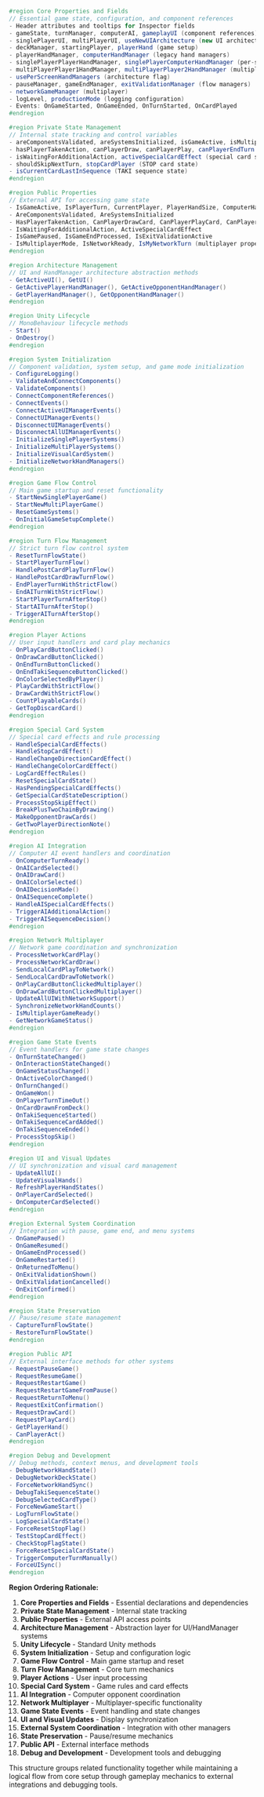```csharp
#region Core Properties and Fields
// Essential game state, configuration, and component references
- Header attributes and tooltips for Inspector fields
- gameState, turnManager, computerAI, gameplayUI (component references)
- singlePlayerUI, multiPlayerUI, useNewUIArchitecture (new UI architecture)
- deckManager, startingPlayer, playerHand (game setup)
- playerHandManager, computerHandManager (legacy hand managers)
- singlePlayerPlayerHandManager, singlePlayerComputerHandManager (per-screen hand managers)
- multiPlayerPlayer1HandManager, multiPlayerPlayer2HandManager (multiplayer hand managers)
- usePerScreenHandManagers (architecture flag)
- pauseManager, gameEndManager, exitValidationManager (flow managers)
- networkGameManager (multiplayer)
- logLevel, productionMode (logging configuration)
- Events: OnGameStarted, OnGameEnded, OnTurnStarted, OnCardPlayed
#endregion

#region Private State Management
// Internal state tracking and control variables
- areComponentsValidated, areSystemsInitialized, isGameActive, isMultiplayerMode
- hasPlayerTakenAction, canPlayerDraw, canPlayerPlay, canPlayerEndTurn (turn flow control)
- isWaitingForAdditionalAction, activeSpecialCardEffect (special card state)
- shouldSkipNextTurn, stopCardPlayer (STOP card state)
- isCurrentCardLastInSequence (TAKI sequence state)
#endregion

#region Public Properties
// External API for accessing game state
- IsGameActive, IsPlayerTurn, CurrentPlayer, PlayerHandSize, ComputerHandSize, ActiveColor
- AreComponentsValidated, AreSystemsInitialized
- HasPlayerTakenAction, CanPlayerDrawCard, CanPlayerPlayCard, CanPlayerEndTurn
- IsWaitingForAdditionalAction, ActiveSpecialCardEffect
- IsGamePaused, IsGameEndProcessed, IsExitValidationActive
- IsMultiplayerMode, IsNetworkReady, IsMyNetworkTurn (multiplayer properties)
#endregion

#region Architecture Management
// UI and HandManager architecture abstraction methods
- GetActiveUI(), GetUI()
- GetActivePlayerHandManager(), GetActiveOpponentHandManager()
- GetPlayerHandManager(), GetOpponentHandManager()
#endregion

#region Unity Lifecycle
// MonoBehaviour lifecycle methods
- Start()
- OnDestroy()
#endregion

#region System Initialization
// Component validation, system setup, and game mode initialization
- ConfigureLogging()
- ValidateAndConnectComponents()
- ValidateComponents()
- ConnectComponentReferences()
- ConnectEvents()
- ConnectActiveUIManagerEvents()
- ConnectUIManagerEvents()
- DisconnectUIManagerEvents()
- DisconnectAllUIManagerEvents()
- InitializeSinglePlayerSystems()
- InitializeMultiPlayerSystems()
- InitializeVisualCardSystem()
- InitializeNetworkHandManagers()
#endregion

#region Game Flow Control
// Main game startup and reset functionality
- StartNewSinglePlayerGame()
- StartNewMultiPlayerGame()
- ResetGameSystems()
- OnInitialGameSetupComplete()
#endregion

#region Turn Flow Management
// Strict turn flow control system
- ResetTurnFlowState()
- StartPlayerTurnFlow()
- HandlePostCardPlayTurnFlow()
- HandlePostCardDrawTurnFlow()
- EndPlayerTurnWithStrictFlow()
- EndAITurnWithStrictFlow()
- StartPlayerTurnAfterStop()
- StartAITurnAfterStop()
- TriggerAITurnAfterStop()
#endregion

#region Player Actions
// User input handlers and card play mechanics
- OnPlayCardButtonClicked()
- OnDrawCardButtonClicked()
- OnEndTurnButtonClicked()
- OnEndTakiSequenceButtonClicked()
- OnColorSelectedByPlayer()
- PlayCardWithStrictFlow()
- DrawCardWithStrictFlow()
- CountPlayableCards()
- GetTopDiscardCard()
#endregion

#region Special Card System
// Special card effects and rule processing
- HandleSpecialCardEffects()
- HandleStopCardEffect()
- HandleChangeDirectionCardEffect()
- HandleChangeColorCardEffect()
- LogCardEffectRules()
- ResetSpecialCardState()
- HasPendingSpecialCardEffects()
- GetSpecialCardStateDescription()
- ProcessStopSkipEffect()
- BreakPlusTwoChainByDrawing()
- MakeOpponentDrawCards()
- GetTwoPlayerDirectionNote()
#endregion

#region AI Integration
// Computer AI event handlers and coordination
- OnComputerTurnReady()
- OnAICardSelected()
- OnAIDrawCard()
- OnAIColorSelected()
- OnAIDecisionMade()
- OnAISequenceComplete()
- HandleAISpecialCardEffects()
- TriggerAIAdditionalAction()
- TriggerAISequenceDecision()
#endregion

#region Network Multiplayer
// Network game coordination and synchronization
- ProcessNetworkCardPlay()
- ProcessNetworkCardDraw()
- SendLocalCardPlayToNetwork()
- SendLocalCardDrawToNetwork()
- OnPlayCardButtonClickedMultiplayer()
- OnDrawCardButtonClickedMultiplayer()
- UpdateAllUIWithNetworkSupport()
- SynchronizeNetworkHandCounts()
- IsMultiplayerGameReady()
- GetNetworkGameStatus()
#endregion

#region Game State Events
// Event handlers for game state changes
- OnTurnStateChanged()
- OnInteractionStateChanged()
- OnGameStatusChanged()
- OnActiveColorChanged()
- OnTurnChanged()
- OnGameWon()
- OnPlayerTurnTimeOut()
- OnCardDrawnFromDeck()
- OnTakiSequenceStarted()
- OnTakiSequenceCardAdded()
- OnTakiSequenceEnded()
- ProcessStopSkip()
#endregion

#region UI and Visual Updates
// UI synchronization and visual card management
- UpdateAllUI()
- UpdateVisualHands()
- RefreshPlayerHandStates()
- OnPlayerCardSelected()
- OnComputerCardSelected()
#endregion

#region External System Coordination
// Integration with pause, game end, and menu systems
- OnGamePaused()
- OnGameResumed()
- OnGameEndProcessed()
- OnGameRestarted()
- OnReturnedToMenu()
- OnExitValidationShown()
- OnExitValidationCancelled()
- OnExitConfirmed()
#endregion

#region State Preservation
// Pause/resume state management
- CaptureTurnFlowState()
- RestoreTurnFlowState()
#endregion

#region Public API
// External interface methods for other systems
- RequestPauseGame()
- RequestResumeGame()
- RequestRestartGame()
- RequestRestartGameFromPause()
- RequestReturnToMenu()
- RequestExitConfirmation()
- RequestDrawCard()
- RequestPlayCard()
- GetPlayerHand()
- CanPlayerAct()
#endregion

#region Debug and Development
// Debug methods, context menus, and development tools
- DebugNetworkHandState()
- DebugNetworkDeckState()
- ForceNetworkHandSync()
- DebugTakiSequenceState()
- DebugSelectedCardType()
- ForceNewGameStart()
- LogTurnFlowState()
- LogSpecialCardState()
- ForceResetStopFlag()
- TestStopCardEffect()
- CheckStopFlagState()
- ForceResetSpecialCardState()
- TriggerComputerTurnManually()
- ForceUISync()
#endregion
```

**Region Ordering Rationale:**

1. **Core Properties and Fields** - Essential declarations and dependencies
2. **Private State Management** - Internal state tracking
3. **Public Properties** - External API access points
4. **Architecture Management** - Abstraction layer for UI/HandManager systems
5. **Unity Lifecycle** - Standard Unity methods
6. **System Initialization** - Setup and configuration logic
7. **Game Flow Control** - Main game startup and reset
8. **Turn Flow Management** - Core turn mechanics
9. **Player Actions** - User input processing
10. **Special Card System** - Game rules and card effects
11. **AI Integration** - Computer opponent coordination
12. **Network Multiplayer** - Multiplayer-specific functionality
13. **Game State Events** - Event handling and state changes
14. **UI and Visual Updates** - Display synchronization
15. **External System Coordination** - Integration with other managers
16. **State Preservation** - Pause/resume mechanics
17. **Public API** - External interface methods
18. **Debug and Development** - Development tools and debugging

This structure groups related functionality together while maintaining a logical flow from core setup through gameplay mechanics to external integrations and debugging tools.